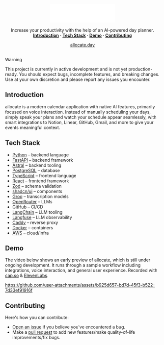 <p align="center">
  <img alt="allocate" src="https://raw.githubusercontent.com/allocate-planner/.github/9adcb1f42814411838d533fc9f3da00a972d0c49/assets/logo.svg" width="auto" height="60">
</p>

<p align="center">
    Increase your productivity with the help of an AI-powered day planner.
    <br />
    <a href="#introduction"><strong>Introduction</strong></a> ·
    <a href="#tech-stack"><strong>Tech Stack</strong></a> ·
    <a href="#demo"><strong>Demo</strong></a> ·
    <a href="#contributing"><strong>Contributing</strong></a>
</p>

<div align="center">
  <a href="https://allocate.day/">allocate.day</a>
</div>

<br/>

> [!WARNING]
> This project is currently in active development and is not yet production-ready. You should expect bugs, incomplete features, and breaking changes. Use at your own discretion and please report any issues you encounter.

## Introduction

allocate is a modern calendar application with native AI features, primarily focused on voice interaction. Instead of manually scheduling your days, simply speak your plans and watch your schedule appear seamlessly, with smart integrations to Notion, Linear, GitHub, Gmail, and more to give your events meaningful context.

## Tech Stack

- [Python](https://www.python.org/) – backend language
- [FastAPI](https://fastapi.tiangolo.com/) – backend framework
- [Astral](https://docs.astral.sh/) – backend tooling
- [PostgreSQL](https://www.postgresql.org/) – database
- [TypeScript](https://www.typescriptlang.org/) – frontend language
- [React](https://react.dev/) – frontend framework
- [Zod](https://zod.dev/) – schema validation
- [shadcn/ui](https://ui.shadcn.com/) – components
- [Groq](https://groq.com/) – transcription models
- [OpenRouter](https://openrouter.ai/) – LLMs
- [GitHub](https://github.com/features/actions) – CI/CD
- [LangChain](https://www.langchain.com/) – LLM tooling
- [Langfuse](https://langfuse.com/) – LLM observability
- [Caddy](https://caddyserver.com/) – reverse proxy
- [Docker](https://www.docker.com/) – containers
- [AWS](https://aws.amazon.com/) – cloud/infra

## Demo

The video below shows an early preview of allocate, which is still under ongoing development. It runs through a sample workflow including integrations, voice interaction, and general user experience. Recorded with [cap.so](https://cap.so/) & [ElevenLabs](https://elevenlabs.io/).

https://github.com/user-attachments/assets/b925d657-bd7d-45f3-b522-7d33ef91916f

## Contributing

Here's how you can contribute:

- [Open an issue](https://github.com/allocate-planner/allocate/issues) if you believe you've encountered a bug.
- Make a [pull request](https://github.com/allocate-planner/allocate/pull) to add new features/make quality-of-life improvements/fix bugs.
